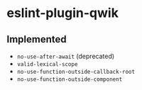 # eslint-plugin-qwik

## Implemented

- `no-use-after-await` (deprecated)
- `valid-lexical-scope`
- `no-use-function-outside-callback-root`
- `no-use-function-outside-component`
